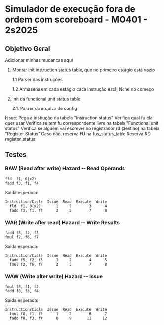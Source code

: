 # Simulador de execução fora de ordem com scoreboard - MO401 - 2s2025

## Objetivo Geral

Adicionar minhas mudanças aqui

1. Montar init instruction status table, que no primeiro estágio está vazio  

    1.1 Parser das instruções 

    1.2 Armazena em cada estágio cada instrução está, None no começo
2. Init da functional unit status table 

    2.1. Parser do arquivo de config 

Issue:
Pega a instrução da tabela "Instruction status" 
Verifica qual fu ela quer usar
Verifica se tem fu correspondente livre na tabela "Functional unit status"
Verifica se alguém vai escrever no registrador rd (destino) na tabela "Register Status" 
Caso não, reserva FU na fus_status_table
Reserva RD register_status

## Testes 
### RAW (Read after write) Hazard -- Read Operands
```
fld  f1, 0(x2)     
fadd f3, f1, f4 
```

Saída esperada:
```
Instruction/Cicle  Issue  Read  Execute  Write
  fld  f1, 0(x2)       1     2        3      4
  fadd f3, f1, f4      2     5        7      8
```

### WAR (Write after read) Hazard -- Write Results
```
fadd f5, f2, f3
fmul f2, f6, f7
```

Saída esperada:
```
Instruction/Cicle  Issue  Read  Execute  Write
  fadd f5, f2, f3      1     2        4      5
  fmul f2, f6, f7      2     3        7      8
```

### WAW (Write after write) Hazard -- Issue
```
fmul f8, f1, f2
fadd f8, f3, f4
```

Saída esperada:
```
Instruction/Cicle  Issue  Read  Execute  Write
  fmul f8, f1, f2      1     2        6      7
  fadd f8, f3, f4      8     9       11     12
```

